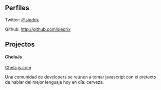 ## Perfiles

Twitter: [@siedrix](http://twitter.com/siedrix)

Github: http://github.com/siedrix

## Projectos

#### ChelaJs

[Chela.js.com](http://chelajs.com)

Una comunidad de developers se reúnen a tomar javascript con el pretexto de hablar del mejor lenguaje hoy en día: cerveza.


